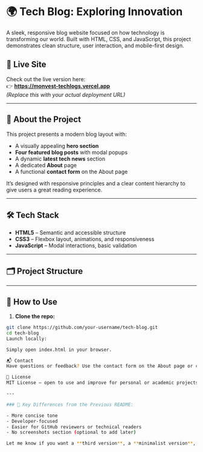 # 🌍 Tech Blog: Exploring Innovation

A sleek, responsive blog website focused on how technology is transforming our world. Built with HTML, CSS, and JavaScript, this project demonstrates clean structure, user interaction, and mobile-first design.

## 🔗 Live Site

Check out the live version here:  
👉 **https://monvest-techlogs.vercel.app**  
_(Replace this with your actual deployment URL)_

---

## 📖 About the Project

This project presents a modern blog layout with:

- A visually appealing **hero section**
- **Four featured blog posts** with modal popups
- A dynamic **latest tech news** section
- A dedicated **About** page
- A functional **contact form** on the About page

It’s designed with responsive principles and a clear content hierarchy to give users a great reading experience.

---

## 🛠 Tech Stack

- **HTML5** – Semantic and accessible structure  
- **CSS3** – Flexbox layout, animations, and responsiveness  
- **JavaScript** – Modal interactions, basic validation

---

## 🗂 Project Structure


---

## 🚀 How to Use

1. **Clone the repo:**

```bash
git clone https://github.com/your-username/tech-blog.git
cd tech-blog
Launch locally:

Simply open index.html in your browser.

📬 Contact
Have questions or feedback? Use the contact form on the About page or connect via GitHub.

📄 License
MIT License — open to use and improve for personal or academic projects.

---

### 🔁 Key Differences from the Previous README:

- More concise tone  
- Developer-focused  
- Easier for GitHub reviewers or technical readers  
- No screenshots section (optional to add later)

Let me know if you want a **third version**, a **minimalist version**, or one with **badges and GitHub stats** included.

